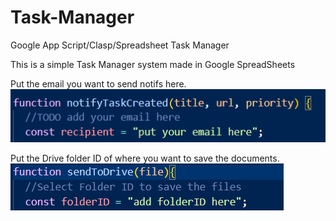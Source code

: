 # Task-Manager
Google App Script/Clasp/Spreadsheet Task Manager


This is a simple Task Manager system made in Google SpreadSheets

Put the email you want to send notifs here.
![alt text](image.png)


Put the Drive folder ID of where you want to save the documents.
![alt text](image-1.png)